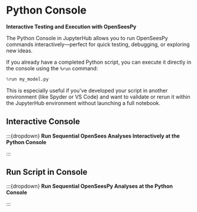 # Python Console

**Interactive Testing and Execution with OpenSeesPy**

The Python Console in JupyterHub allows you to run OpenSeesPy commands interactively—perfect for quick testing, debugging, or exploring new ideas.

If you already have a completed Python script, you can execute it directly in the console using the `%run` command:

```python
%run my_model.py
```

This is especially useful if you've developed your script in another environment (like Spyder or VS Code) and want to validate or rerun it within the JupyterHub environment without launching a full notebook.


## Interactive Console
:::{dropdown} **Run Sequential OpenSees Analyses Interactively at the Python Console**

<div id="slideShowInter">
<script>
    addSlides("slideShowInter","../../_static/Interactive_PyConsole/Slide","JPG",1,9)
</script>
:::


## Run Script in Console
:::{dropdown} **Run Sequential OpenSeesPy Analyses at the Python Console**

<div id="slideShowScript">
<script>
    addSlides("slideShowScript","../../_static/PyConsole/Slide","JPG",1,7)
</script>

:::